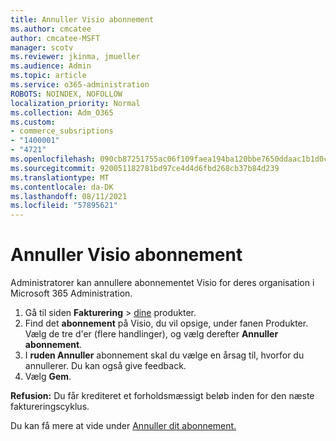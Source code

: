 ```yaml
---
title: Annuller Visio abonnement
ms.author: cmcatee
author: cmcatee-MSFT
manager: scotv
ms.reviewer: jkinma, jmueller
ms.audience: Admin
ms.topic: article
ms.service: o365-administration
ROBOTS: NOINDEX, NOFOLLOW
localization_priority: Normal
ms.collection: Adm_O365
ms.custom:
- commerce_subsriptions
- "1400001"
- "4721"
ms.openlocfilehash: 090cb87251755ac06f109faea194ba120bbe7650ddaac1b1d0cdea19a0f0a7a6
ms.sourcegitcommit: 920051182781bd97ce4d4d6fbd268cb37b84d239
ms.translationtype: MT
ms.contentlocale: da-DK
ms.lasthandoff: 08/11/2021
ms.locfileid: "57895621"
---
```

# <a name="cancel-visio-subscription"></a>Annuller Visio abonnement

Administratorer kan annullere abonnementet Visio for deres organisation i Microsoft 365 Administration.

1. Gå til siden **Fakturering** \> [dine](https://go.microsoft.com/fwlink/p/?linkid=842054) produkter.
2. Find det **abonnement** på Visio, du vil opsige, under fanen Produkter. Vælg de tre d'er (flere handlinger), og vælg derefter **Annuller abonnement**.
3. I **ruden Annuller** abonnement skal du vælge en årsag til, hvorfor du annullerer. Du kan også give feedback.
4. Vælg **Gem**.

**Refusion:** Du får krediteret et forholdsmæssigt beløb inden for den næste faktureringscyklus.

Du kan få mere at vide under [Annuller dit abonnement.](https://docs.microsoft.com/microsoft-365/commerce/subscriptions/cancel-your-subscription)